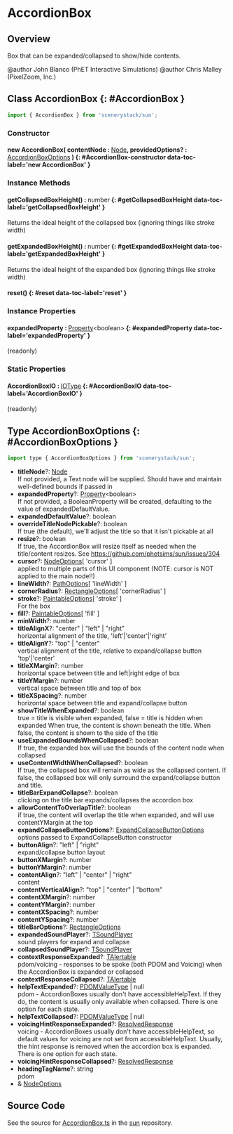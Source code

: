 # AccordionBox

## Overview

Box that can be expanded/collapsed to show/hide contents.

@author John Blanco (PhET Interactive Simulations)
@author Chris Malley (PixelZoom, Inc.)

## Class AccordionBox {: #AccordionBox }


```js
import { AccordionBox } from 'scenerystack/sun';
```
### Constructor

#### new AccordionBox( contentNode : <span style="font-weight: 400;">[Node](../scenery/Node.md)</span>, providedOptions? : <span style="font-weight: 400;">[AccordionBoxOptions](../sun/AccordionBox.md#AccordionBoxOptions)</span> ) {: #AccordionBox-constructor data-toc-label='new AccordionBox' }

### Instance Methods

#### getCollapsedBoxHeight() : <span style="font-weight: 400;"><span style="color: hsla(calc(var(--md-hue) + 180deg),80%,40%,1);">number</span></span> {: #getCollapsedBoxHeight data-toc-label='getCollapsedBoxHeight' }

Returns the ideal height of the collapsed box (ignoring things like stroke width)

#### getExpandedBoxHeight() : <span style="font-weight: 400;"><span style="color: hsla(calc(var(--md-hue) + 180deg),80%,40%,1);">number</span></span> {: #getExpandedBoxHeight data-toc-label='getExpandedBoxHeight' }

Returns the ideal height of the expanded box (ignoring things like stroke width)

#### reset() {: #reset data-toc-label='reset' }

### Instance Properties

#### expandedProperty : <span style="font-weight: 400;">[Property](../axon/Property.md)&lt;<span style="color: hsla(calc(var(--md-hue) + 180deg),80%,40%,1);">boolean</span>&gt;</span> {: #expandedProperty data-toc-label='expandedProperty' }

(readonly)

### Static Properties

#### AccordionBoxIO : <span style="font-weight: 400;">[IOType](../tandem/IOType.md)</span> {: #AccordionBoxIO data-toc-label='AccordionBoxIO' }

(readonly)



## Type AccordionBoxOptions {: #AccordionBoxOptions }


```js
import type { AccordionBoxOptions } from 'scenerystack/sun';
```


- **titleNode**?: [Node](../scenery/Node.md)
<br>  If not provided, a Text node will be supplied. Should have and maintain well-defined bounds if passed in
- **expandedProperty**?: [Property](../axon/Property.md)&lt;<span style="color: hsla(calc(var(--md-hue) + 180deg),80%,40%,1);">boolean</span>&gt;
<br>  If not provided, a BooleanProperty will be created, defaulting to the value of expandedDefaultValue.
- **expandedDefaultValue**?: <span style="color: hsla(calc(var(--md-hue) + 180deg),80%,40%,1);">boolean</span>
- **overrideTitleNodePickable**?: <span style="color: hsla(calc(var(--md-hue) + 180deg),80%,40%,1);">boolean</span>
<br>  If true (the default), we'll adjust the title so that it isn't pickable at all
- **resize**?: <span style="color: hsla(calc(var(--md-hue) + 180deg),80%,40%,1);">boolean</span>
<br>  If true, the AccordionBox will resize itself as needed when the title/content resizes.
  See https://github.com/phetsims/sun/issues/304
- **cursor**?: [NodeOptions](../scenery/Node.md#NodeOptions)[ 'cursor' ]
<br>  applied to multiple parts of this UI component (NOTE: cursor is NOT applied to the main node!!)
- **lineWidth**?: [PathOptions](../scenery/Path.md#PathOptions)[ 'lineWidth' ]
- **cornerRadius**?: [RectangleOptions](../scenery/Rectangle.md#RectangleOptions)[ 'cornerRadius' ]
- **stroke**?: [PaintableOptions](../scenery/Paintable.md#PaintableOptions)[ 'stroke' ]
<br>  For the box
- **fill**?: [PaintableOptions](../scenery/Paintable.md#PaintableOptions)[ 'fill' ]
- **minWidth**?: <span style="color: hsla(calc(var(--md-hue) + 180deg),80%,40%,1);">number</span>
- **titleAlignX**?: "center" | "left" | "right"
<br>  horizontal alignment of the title, 'left'|'center'|'right'
- **titleAlignY**?: "top" | "center"
<br>  vertical alignment of the title, relative to expand/collapse button 'top'|'center'
- **titleXMargin**?: <span style="color: hsla(calc(var(--md-hue) + 180deg),80%,40%,1);">number</span>
<br>  horizontal space between title and left|right edge of box
- **titleYMargin**?: <span style="color: hsla(calc(var(--md-hue) + 180deg),80%,40%,1);">number</span>
<br>  vertical space between title and top of box
- **titleXSpacing**?: <span style="color: hsla(calc(var(--md-hue) + 180deg),80%,40%,1);">number</span>
<br>  horizontal space between title and expand/collapse button
- **showTitleWhenExpanded**?: <span style="color: hsla(calc(var(--md-hue) + 180deg),80%,40%,1);">boolean</span>
<br>  true = title is visible when expanded, false = title is hidden when expanded
  When true, the content is shown beneath the title. When false, the content is shown to the side of the title
- **useExpandedBoundsWhenCollapsed**?: <span style="color: hsla(calc(var(--md-hue) + 180deg),80%,40%,1);">boolean</span>
<br>  If true, the expanded box will use the bounds of the content node when collapsed
- **useContentWidthWhenCollapsed**?: <span style="color: hsla(calc(var(--md-hue) + 180deg),80%,40%,1);">boolean</span>
<br>  If true, the collapsed box will remain as wide as the collapsed content. If false, the collapsed box
  will only surround the expand/collapse button and title.
- **titleBarExpandCollapse**?: <span style="color: hsla(calc(var(--md-hue) + 180deg),80%,40%,1);">boolean</span>
<br>  clicking on the title bar expands/collapses the accordion box
- **allowContentToOverlapTitle**?: <span style="color: hsla(calc(var(--md-hue) + 180deg),80%,40%,1);">boolean</span>
<br>  if true, the content will overlap the title when expanded, and will use contentYMargin at the top
- **expandCollapseButtonOptions**?: [ExpandCollapseButtonOptions](../sun/ExpandCollapseButton.md#ExpandCollapseButtonOptions)
<br>  options passed to ExpandCollapseButton constructor
- **buttonAlign**?: "left" | "right"
<br>  expand/collapse button layout
- **buttonXMargin**?: <span style="color: hsla(calc(var(--md-hue) + 180deg),80%,40%,1);">number</span>
- **buttonYMargin**?: <span style="color: hsla(calc(var(--md-hue) + 180deg),80%,40%,1);">number</span>
- **contentAlign**?: "left" | "center" | "right"
<br>  content
- **contentVerticalAlign**?: "top" | "center" | "bottom"
- **contentXMargin**?: <span style="color: hsla(calc(var(--md-hue) + 180deg),80%,40%,1);">number</span>
- **contentYMargin**?: <span style="color: hsla(calc(var(--md-hue) + 180deg),80%,40%,1);">number</span>
- **contentXSpacing**?: <span style="color: hsla(calc(var(--md-hue) + 180deg),80%,40%,1);">number</span>
- **contentYSpacing**?: <span style="color: hsla(calc(var(--md-hue) + 180deg),80%,40%,1);">number</span>
- **titleBarOptions**?: [RectangleOptions](../scenery/Rectangle.md#RectangleOptions)
- **expandedSoundPlayer**?: [TSoundPlayer](../tambo/TSoundPlayer.md)
<br>  sound players for expand and collapse
- **collapsedSoundPlayer**?: [TSoundPlayer](../tambo/TSoundPlayer.md)
- **contextResponseExpanded**?: [TAlertable](../utterance-queue/Utterance.md#TAlertable)
<br>  pdom/voicing - responses to be spoke (both PDOM and Voicing) when the AccordionBox is expanded or collapsed
- **contextResponseCollapsed**?: [TAlertable](../utterance-queue/Utterance.md#TAlertable)
- **helpTextExpanded**?: [PDOMValueType](../scenery/ParallelDOM.md#PDOMValueType) | <span style="color: hsla(calc(var(--md-hue) + 180deg),80%,40%,1);">null</span>
<br>  pdom - AccordionBoxes usually don't have accessibleHelpText. If they do, the content is usually only available
  when collapsed. There is one option for each state.
- **helpTextCollapsed**?: [PDOMValueType](../scenery/ParallelDOM.md#PDOMValueType) | <span style="color: hsla(calc(var(--md-hue) + 180deg),80%,40%,1);">null</span>
- **voicingHintResponseExpanded**?: [ResolvedResponse](../utterance-queue/ResponsePacket.md#ResolvedResponse)
<br>  voicing - AccordionBoxes usually don't have accessibleHelpText, so default values for voicing are not
  set from accessibleHelpText. Usually, the hint response is removed when the accordion box is expanded.
  There is one option for each state.
- **voicingHintResponseCollapsed**?: [ResolvedResponse](../utterance-queue/ResponsePacket.md#ResolvedResponse)
- **headingTagName**?: <span style="color: hsla(calc(var(--md-hue) + 180deg),80%,40%,1);">string</span>
<br>  pdom
- &amp; [NodeOptions](../scenery/Node.md#NodeOptions)




## Source Code

See the source for [AccordionBox.ts](https://github.com/phetsims/sun/blob/main/js/AccordionBox.ts) in the [sun](https://github.com/phetsims/sun) repository.
